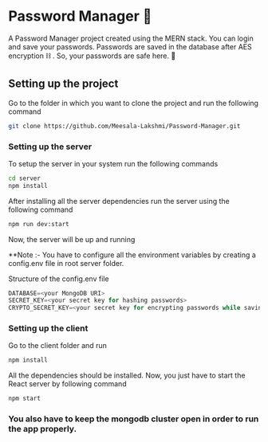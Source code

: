 # Password Manager 💙

A Password Manager project created using the MERN stack.
You can login and save your passwords. Passwords are saved in the database after AES encryption ⛓️ . So, your passwords are safe here. 🦺

<a id="setting">
<h2>Setting up the project</h2>
</a>
Go to the folder in which you want to clone the project and run the following command

```bash
git clone https://github.com/Meesala-Lakshmi/Password-Manager.git
```

### Setting up the server

To setup the server in your system run the following commands

```sh
cd server
npm install
```

After installing all the server dependencies run the server using the following command

```sh
npm run dev:start
```

Now, the server will be up and running

\*\*Note :- You have to configure all the environment variables by creating a config.env file in root server folder.

Structure of the config.env file

```js
DATABASE=<your MongoDB URI>
SECRET_KEY=<your secret key for hashing passwords>
CRYPTO_SECRET_KEY=<your secret key for encrypting passwords while saving in db>
```

### Setting up the client

Go to the client folder and run

```sh
npm install
```

All the dependencies should be installed. Now, you just have to start the React server by following command

```sh
npm start
```

### You also have to keep the mongodb cluster open in order to run the app properly.
